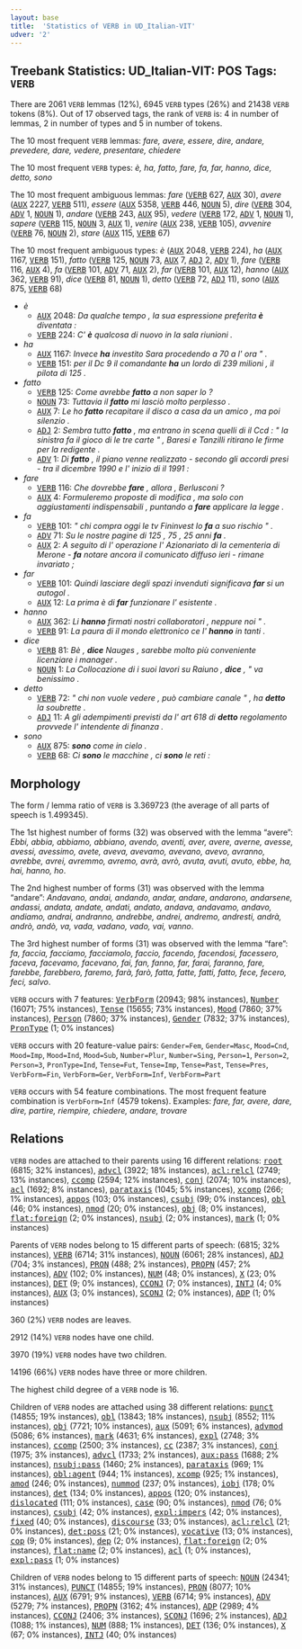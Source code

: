 ```yaml
---
layout: base
title:  'Statistics of VERB in UD_Italian-VIT'
udver: '2'
---
```


## Treebank Statistics: UD_Italian-VIT: POS Tags: `VERB`

There are 2061 `VERB` lemmas (12%), 6945 `VERB` types (26%) and 21438 `VERB` tokens (8%).
Out of 17 observed tags, the rank of `VERB` is: 4 in number of lemmas, 2 in number of types and 5 in number of tokens.

The 10 most frequent `VERB` lemmas: <em>fare, avere, essere, dire, andare, prevedere, dare, vedere, presentare, chiedere</em>

The 10 most frequent `VERB` types:  <em>è, ha, fatto, fare, fa, far, hanno, dice, detto, sono</em>

The 10 most frequent ambiguous lemmas: <em>fare</em> (<tt><a href="it_vit-pos-VERB.html">VERB</a></tt> 627, <tt><a href="it_vit-pos-AUX.html">AUX</a></tt> 30), <em>avere</em> (<tt><a href="it_vit-pos-AUX.html">AUX</a></tt> 2227, <tt><a href="it_vit-pos-VERB.html">VERB</a></tt> 511), <em>essere</em> (<tt><a href="it_vit-pos-AUX.html">AUX</a></tt> 5358, <tt><a href="it_vit-pos-VERB.html">VERB</a></tt> 446, <tt><a href="it_vit-pos-NOUN.html">NOUN</a></tt> 5), <em>dire</em> (<tt><a href="it_vit-pos-VERB.html">VERB</a></tt> 304, <tt><a href="it_vit-pos-ADV.html">ADV</a></tt> 1, <tt><a href="it_vit-pos-NOUN.html">NOUN</a></tt> 1), <em>andare</em> (<tt><a href="it_vit-pos-VERB.html">VERB</a></tt> 243, <tt><a href="it_vit-pos-AUX.html">AUX</a></tt> 95), <em>vedere</em> (<tt><a href="it_vit-pos-VERB.html">VERB</a></tt> 172, <tt><a href="it_vit-pos-ADV.html">ADV</a></tt> 1, <tt><a href="it_vit-pos-NOUN.html">NOUN</a></tt> 1), <em>sapere</em> (<tt><a href="it_vit-pos-VERB.html">VERB</a></tt> 115, <tt><a href="it_vit-pos-NOUN.html">NOUN</a></tt> 3, <tt><a href="it_vit-pos-AUX.html">AUX</a></tt> 1), <em>venire</em> (<tt><a href="it_vit-pos-AUX.html">AUX</a></tt> 238, <tt><a href="it_vit-pos-VERB.html">VERB</a></tt> 105), <em>avvenire</em> (<tt><a href="it_vit-pos-VERB.html">VERB</a></tt> 76, <tt><a href="it_vit-pos-NOUN.html">NOUN</a></tt> 2), <em>stare</em> (<tt><a href="it_vit-pos-AUX.html">AUX</a></tt> 115, <tt><a href="it_vit-pos-VERB.html">VERB</a></tt> 67)

The 10 most frequent ambiguous types:  <em>è</em> (<tt><a href="it_vit-pos-AUX.html">AUX</a></tt> 2048, <tt><a href="it_vit-pos-VERB.html">VERB</a></tt> 224), <em>ha</em> (<tt><a href="it_vit-pos-AUX.html">AUX</a></tt> 1167, <tt><a href="it_vit-pos-VERB.html">VERB</a></tt> 151), <em>fatto</em> (<tt><a href="it_vit-pos-VERB.html">VERB</a></tt> 125, <tt><a href="it_vit-pos-NOUN.html">NOUN</a></tt> 73, <tt><a href="it_vit-pos-AUX.html">AUX</a></tt> 7, <tt><a href="it_vit-pos-ADJ.html">ADJ</a></tt> 2, <tt><a href="it_vit-pos-ADV.html">ADV</a></tt> 1), <em>fare</em> (<tt><a href="it_vit-pos-VERB.html">VERB</a></tt> 116, <tt><a href="it_vit-pos-AUX.html">AUX</a></tt> 4), <em>fa</em> (<tt><a href="it_vit-pos-VERB.html">VERB</a></tt> 101, <tt><a href="it_vit-pos-ADV.html">ADV</a></tt> 71, <tt><a href="it_vit-pos-AUX.html">AUX</a></tt> 2), <em>far</em> (<tt><a href="it_vit-pos-VERB.html">VERB</a></tt> 101, <tt><a href="it_vit-pos-AUX.html">AUX</a></tt> 12), <em>hanno</em> (<tt><a href="it_vit-pos-AUX.html">AUX</a></tt> 362, <tt><a href="it_vit-pos-VERB.html">VERB</a></tt> 91), <em>dice</em> (<tt><a href="it_vit-pos-VERB.html">VERB</a></tt> 81, <tt><a href="it_vit-pos-NOUN.html">NOUN</a></tt> 1), <em>detto</em> (<tt><a href="it_vit-pos-VERB.html">VERB</a></tt> 72, <tt><a href="it_vit-pos-ADJ.html">ADJ</a></tt> 11), <em>sono</em> (<tt><a href="it_vit-pos-AUX.html">AUX</a></tt> 875, <tt><a href="it_vit-pos-VERB.html">VERB</a></tt> 68)


* <em>è</em>
  * <tt><a href="it_vit-pos-AUX.html">AUX</a></tt> 2048: <em>Da qualche tempo , la sua espressione preferita <b>è</b> diventata :</em>
  * <tt><a href="it_vit-pos-VERB.html">VERB</a></tt> 224: <em>C' <b>è</b> qualcosa di nuovo in la sala riunioni .</em>
* <em>ha</em>
  * <tt><a href="it_vit-pos-AUX.html">AUX</a></tt> 1167: <em>Invece <b>ha</b> investito Sara procedendo a 70 a l' ora " .</em>
  * <tt><a href="it_vit-pos-VERB.html">VERB</a></tt> 151: <em>per il Dc 9 il comandante <b>ha</b> un lordo di 239 milioni , il pilota di 125 .</em>
* <em>fatto</em>
  * <tt><a href="it_vit-pos-VERB.html">VERB</a></tt> 125: <em>Come avrebbe <b>fatto</b> a non saper lo ?</em>
  * <tt><a href="it_vit-pos-NOUN.html">NOUN</a></tt> 73: <em>Tuttavia il <b>fatto</b> mi lasciò molto perplesso .</em>
  * <tt><a href="it_vit-pos-AUX.html">AUX</a></tt> 7: <em>Le ho <b>fatto</b> recapitare il disco a casa da un amico , ma poi silenzio .</em>
  * <tt><a href="it_vit-pos-ADJ.html">ADJ</a></tt> 2: <em>Sembra tutto <b>fatto</b> , ma entrano in scena quelli di il Ccd : " la sinistra fa il gioco di le tre carte " , Baresi e Tanzilli ritirano le firme per la redigente .</em>
  * <tt><a href="it_vit-pos-ADV.html">ADV</a></tt> 1: <em>Di <b>fatto</b> , il piano venne realizzato - secondo gli accordi presi - tra il dicembre 1990 e l' inizio di il 1991 :</em>
* <em>fare</em>
  * <tt><a href="it_vit-pos-VERB.html">VERB</a></tt> 116: <em>Che dovrebbe <b>fare</b> , allora , Berlusconi ?</em>
  * <tt><a href="it_vit-pos-AUX.html">AUX</a></tt> 4: <em>Formuleremo proposte di modifica , ma solo con aggiustamenti indispensabili , puntando a <b>fare</b> applicare la legge .</em>
* <em>fa</em>
  * <tt><a href="it_vit-pos-VERB.html">VERB</a></tt> 101: <em>" chi compra oggi le tv Fininvest lo <b>fa</b> a suo rischio " .</em>
  * <tt><a href="it_vit-pos-ADV.html">ADV</a></tt> 71: <em>Su le nostre pagine di 125 , 75 , 25 anni <b>fa</b> .</em>
  * <tt><a href="it_vit-pos-AUX.html">AUX</a></tt> 2: <em>A seguito di l' operazione l' Azionariato di la cementeria di Merone - <b>fa</b> notare ancora il comunicato diffuso ieri - rimane invariato ;</em>
* <em>far</em>
  * <tt><a href="it_vit-pos-VERB.html">VERB</a></tt> 101: <em>Quindi lasciare degli spazi invenduti significava <b>far</b> si un autogol .</em>
  * <tt><a href="it_vit-pos-AUX.html">AUX</a></tt> 12: <em>La prima è di <b>far</b> funzionare l' esistente .</em>
* <em>hanno</em>
  * <tt><a href="it_vit-pos-AUX.html">AUX</a></tt> 362: <em>Li <b>hanno</b> firmati nostri collaboratori , neppure noi " .</em>
  * <tt><a href="it_vit-pos-VERB.html">VERB</a></tt> 91: <em>La paura di il mondo elettronico ce l' <b>hanno</b> in tanti .</em>
* <em>dice</em>
  * <tt><a href="it_vit-pos-VERB.html">VERB</a></tt> 81: <em>Bè , <b>dice</b> Nauges , sarebbe molto più conveniente licenziare i manager .</em>
  * <tt><a href="it_vit-pos-NOUN.html">NOUN</a></tt> 1: <em>La Collocazione di i suoi lavori su Raiuno , <b>dice</b> , " va benissimo .</em>
* <em>detto</em>
  * <tt><a href="it_vit-pos-VERB.html">VERB</a></tt> 72: <em>" chi non vuole vedere , può cambiare canale " , ha <b>detto</b> la soubrette .</em>
  * <tt><a href="it_vit-pos-ADJ.html">ADJ</a></tt> 11: <em>A gli adempimenti previsti da l' art 618 di <b>detto</b> regolamento provvede l' intendente di finanza .</em>
* <em>sono</em>
  * <tt><a href="it_vit-pos-AUX.html">AUX</a></tt> 875: <em><b>sono</b> come in cielo .</em>
  * <tt><a href="it_vit-pos-VERB.html">VERB</a></tt> 68: <em>Ci <b>sono</b> le macchine , ci <b>sono</b> le reti :</em>

## Morphology

The form / lemma ratio of `VERB` is 3.369723 (the average of all parts of speech is 1.499345).

The 1st highest number of forms (32) was observed with the lemma “avere”: <em>Ebbi, abbia, abbiamo, abbiano, avendo, aventi, aver, avere, averne, avesse, avessi, avessimo, avete, aveva, avevamo, avevano, avevo, avranno, avrebbe, avrei, avremmo, avremo, avrà, avrò, avuta, avuti, avuto, ebbe, ha, hai, hanno, ho</em>.

The 2nd highest number of forms (31) was observed with the lemma “andare”: <em>Andavano, andai, andando, andar, andare, andarono, andarsene, andassi, andata, andate, andati, andato, andava, andavamo, andavo, andiamo, andrai, andranno, andrebbe, andrei, andremo, andresti, andrà, andrò, andò, va, vada, vadano, vado, vai, vanno</em>.

The 3rd highest number of forms (31) was observed with the lemma “fare”: <em>fa, faccia, facciamo, facciamolo, faccio, facendo, facendosi, facessero, faceva, facevamo, facevano, fai, fan, fanno, far, farai, faranno, fare, farebbe, farebbero, faremo, farà, farò, fatta, fatte, fatti, fatto, fece, fecero, feci, salvo</em>.

`VERB` occurs with 7 features: <tt><a href="it_vit-feat-VerbForm.html">VerbForm</a></tt> (20943; 98% instances), <tt><a href="it_vit-feat-Number.html">Number</a></tt> (16071; 75% instances), <tt><a href="it_vit-feat-Tense.html">Tense</a></tt> (15655; 73% instances), <tt><a href="it_vit-feat-Mood.html">Mood</a></tt> (7860; 37% instances), <tt><a href="it_vit-feat-Person.html">Person</a></tt> (7860; 37% instances), <tt><a href="it_vit-feat-Gender.html">Gender</a></tt> (7832; 37% instances), <tt><a href="it_vit-feat-PronType.html">PronType</a></tt> (1; 0% instances)

`VERB` occurs with 20 feature-value pairs: `Gender=Fem`, `Gender=Masc`, `Mood=Cnd`, `Mood=Imp`, `Mood=Ind`, `Mood=Sub`, `Number=Plur`, `Number=Sing`, `Person=1`, `Person=2`, `Person=3`, `PronType=Ind`, `Tense=Fut`, `Tense=Imp`, `Tense=Past`, `Tense=Pres`, `VerbForm=Fin`, `VerbForm=Ger`, `VerbForm=Inf`, `VerbForm=Part`

`VERB` occurs with 54 feature combinations.
The most frequent feature combination is `VerbForm=Inf` (4579 tokens).
Examples: <em>fare, far, avere, dare, dire, partire, riempire, chiedere, andare, trovare</em>


## Relations

`VERB` nodes are attached to their parents using 16 different relations: <tt><a href="it_vit-dep-root.html">root</a></tt> (6815; 32% instances), <tt><a href="it_vit-dep-advcl.html">advcl</a></tt> (3922; 18% instances), <tt><a href="it_vit-dep-acl-relcl.html">acl:relcl</a></tt> (2749; 13% instances), <tt><a href="it_vit-dep-ccomp.html">ccomp</a></tt> (2594; 12% instances), <tt><a href="it_vit-dep-conj.html">conj</a></tt> (2074; 10% instances), <tt><a href="it_vit-dep-acl.html">acl</a></tt> (1692; 8% instances), <tt><a href="it_vit-dep-parataxis.html">parataxis</a></tt> (1045; 5% instances), <tt><a href="it_vit-dep-xcomp.html">xcomp</a></tt> (266; 1% instances), <tt><a href="it_vit-dep-appos.html">appos</a></tt> (103; 0% instances), <tt><a href="it_vit-dep-csubj.html">csubj</a></tt> (99; 0% instances), <tt><a href="it_vit-dep-obl.html">obl</a></tt> (46; 0% instances), <tt><a href="it_vit-dep-nmod.html">nmod</a></tt> (20; 0% instances), <tt><a href="it_vit-dep-obj.html">obj</a></tt> (8; 0% instances), <tt><a href="it_vit-dep-flat-foreign.html">flat:foreign</a></tt> (2; 0% instances), <tt><a href="it_vit-dep-nsubj.html">nsubj</a></tt> (2; 0% instances), <tt><a href="it_vit-dep-mark.html">mark</a></tt> (1; 0% instances)

Parents of `VERB` nodes belong to 15 different parts of speech:  (6815; 32% instances), <tt><a href="it_vit-pos-VERB.html">VERB</a></tt> (6714; 31% instances), <tt><a href="it_vit-pos-NOUN.html">NOUN</a></tt> (6061; 28% instances), <tt><a href="it_vit-pos-ADJ.html">ADJ</a></tt> (704; 3% instances), <tt><a href="it_vit-pos-PRON.html">PRON</a></tt> (488; 2% instances), <tt><a href="it_vit-pos-PROPN.html">PROPN</a></tt> (457; 2% instances), <tt><a href="it_vit-pos-ADV.html">ADV</a></tt> (102; 0% instances), <tt><a href="it_vit-pos-NUM.html">NUM</a></tt> (48; 0% instances), <tt><a href="it_vit-pos-X.html">X</a></tt> (23; 0% instances), <tt><a href="it_vit-pos-DET.html">DET</a></tt> (9; 0% instances), <tt><a href="it_vit-pos-CCONJ.html">CCONJ</a></tt> (7; 0% instances), <tt><a href="it_vit-pos-INTJ.html">INTJ</a></tt> (4; 0% instances), <tt><a href="it_vit-pos-AUX.html">AUX</a></tt> (3; 0% instances), <tt><a href="it_vit-pos-SCONJ.html">SCONJ</a></tt> (2; 0% instances), <tt><a href="it_vit-pos-ADP.html">ADP</a></tt> (1; 0% instances)

360 (2%) `VERB` nodes are leaves.

2912 (14%) `VERB` nodes have one child.

3970 (19%) `VERB` nodes have two children.

14196 (66%) `VERB` nodes have three or more children.

The highest child degree of a `VERB` node is 16.

Children of `VERB` nodes are attached using 38 different relations: <tt><a href="it_vit-dep-punct.html">punct</a></tt> (14855; 19% instances), <tt><a href="it_vit-dep-obl.html">obl</a></tt> (13843; 18% instances), <tt><a href="it_vit-dep-nsubj.html">nsubj</a></tt> (8552; 11% instances), <tt><a href="it_vit-dep-obj.html">obj</a></tt> (7721; 10% instances), <tt><a href="it_vit-dep-aux.html">aux</a></tt> (5091; 6% instances), <tt><a href="it_vit-dep-advmod.html">advmod</a></tt> (5086; 6% instances), <tt><a href="it_vit-dep-mark.html">mark</a></tt> (4631; 6% instances), <tt><a href="it_vit-dep-expl.html">expl</a></tt> (2748; 3% instances), <tt><a href="it_vit-dep-ccomp.html">ccomp</a></tt> (2500; 3% instances), <tt><a href="it_vit-dep-cc.html">cc</a></tt> (2387; 3% instances), <tt><a href="it_vit-dep-conj.html">conj</a></tt> (1975; 3% instances), <tt><a href="it_vit-dep-advcl.html">advcl</a></tt> (1733; 2% instances), <tt><a href="it_vit-dep-aux-pass.html">aux:pass</a></tt> (1688; 2% instances), <tt><a href="it_vit-dep-nsubj-pass.html">nsubj:pass</a></tt> (1460; 2% instances), <tt><a href="it_vit-dep-parataxis.html">parataxis</a></tt> (969; 1% instances), <tt><a href="it_vit-dep-obl-agent.html">obl:agent</a></tt> (944; 1% instances), <tt><a href="it_vit-dep-xcomp.html">xcomp</a></tt> (925; 1% instances), <tt><a href="it_vit-dep-amod.html">amod</a></tt> (246; 0% instances), <tt><a href="it_vit-dep-nummod.html">nummod</a></tt> (237; 0% instances), <tt><a href="it_vit-dep-iobj.html">iobj</a></tt> (178; 0% instances), <tt><a href="it_vit-dep-det.html">det</a></tt> (134; 0% instances), <tt><a href="it_vit-dep-appos.html">appos</a></tt> (120; 0% instances), <tt><a href="it_vit-dep-dislocated.html">dislocated</a></tt> (111; 0% instances), <tt><a href="it_vit-dep-case.html">case</a></tt> (90; 0% instances), <tt><a href="it_vit-dep-nmod.html">nmod</a></tt> (76; 0% instances), <tt><a href="it_vit-dep-csubj.html">csubj</a></tt> (42; 0% instances), <tt><a href="it_vit-dep-expl-impers.html">expl:impers</a></tt> (42; 0% instances), <tt><a href="it_vit-dep-fixed.html">fixed</a></tt> (40; 0% instances), <tt><a href="it_vit-dep-discourse.html">discourse</a></tt> (33; 0% instances), <tt><a href="it_vit-dep-acl-relcl.html">acl:relcl</a></tt> (21; 0% instances), <tt><a href="it_vit-dep-det-poss.html">det:poss</a></tt> (21; 0% instances), <tt><a href="it_vit-dep-vocative.html">vocative</a></tt> (13; 0% instances), <tt><a href="it_vit-dep-cop.html">cop</a></tt> (9; 0% instances), <tt><a href="it_vit-dep-dep.html">dep</a></tt> (2; 0% instances), <tt><a href="it_vit-dep-flat-foreign.html">flat:foreign</a></tt> (2; 0% instances), <tt><a href="it_vit-dep-flat-name.html">flat:name</a></tt> (2; 0% instances), <tt><a href="it_vit-dep-acl.html">acl</a></tt> (1; 0% instances), <tt><a href="it_vit-dep-expl-pass.html">expl:pass</a></tt> (1; 0% instances)

Children of `VERB` nodes belong to 15 different parts of speech: <tt><a href="it_vit-pos-NOUN.html">NOUN</a></tt> (24341; 31% instances), <tt><a href="it_vit-pos-PUNCT.html">PUNCT</a></tt> (14855; 19% instances), <tt><a href="it_vit-pos-PRON.html">PRON</a></tt> (8077; 10% instances), <tt><a href="it_vit-pos-AUX.html">AUX</a></tt> (6791; 9% instances), <tt><a href="it_vit-pos-VERB.html">VERB</a></tt> (6714; 9% instances), <tt><a href="it_vit-pos-ADV.html">ADV</a></tt> (5279; 7% instances), <tt><a href="it_vit-pos-PROPN.html">PROPN</a></tt> (3162; 4% instances), <tt><a href="it_vit-pos-ADP.html">ADP</a></tt> (2989; 4% instances), <tt><a href="it_vit-pos-CCONJ.html">CCONJ</a></tt> (2406; 3% instances), <tt><a href="it_vit-pos-SCONJ.html">SCONJ</a></tt> (1696; 2% instances), <tt><a href="it_vit-pos-ADJ.html">ADJ</a></tt> (1088; 1% instances), <tt><a href="it_vit-pos-NUM.html">NUM</a></tt> (888; 1% instances), <tt><a href="it_vit-pos-DET.html">DET</a></tt> (136; 0% instances), <tt><a href="it_vit-pos-X.html">X</a></tt> (67; 0% instances), <tt><a href="it_vit-pos-INTJ.html">INTJ</a></tt> (40; 0% instances)

